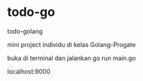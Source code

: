 # todo-go
todo-golang


mini project individu di kelas Golang-Progate

buka di terminal dan jalankan
go run main.go


localhost:9000

